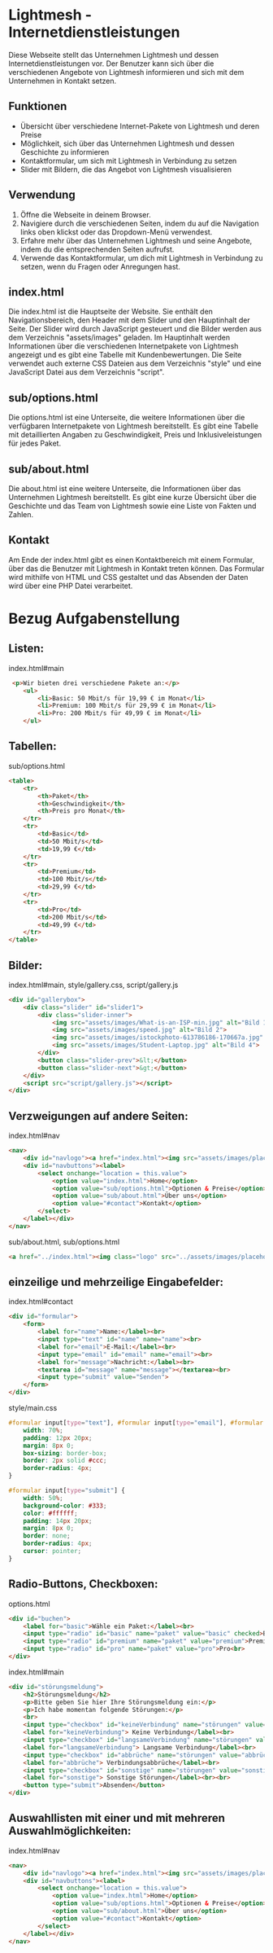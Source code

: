 # Lightmesh - Internetdienstleistungen
Diese Webseite stellt das Unternehmen Lightmesh und dessen Internetdienstleistungen vor. Der Benutzer kann sich über die verschiedenen Angebote von Lightmesh informieren und sich mit dem Unternehmen in Kontakt setzen.

## Funktionen
- Übersicht über verschiedene Internet-Pakete von Lightmesh und deren Preise
- Möglichkeit, sich über das Unternehmen Lightmesh und dessen Geschichte zu informieren
- Kontaktformular, um sich mit Lightmesh in Verbindung zu setzen
- Slider mit Bildern, die das Angebot von Lightmesh visualisieren

## Verwendung
1. Öffne die Webseite in deinem Browser.
2. Navigiere durch die verschiedenen Seiten, indem du auf die Navigation links oben klickst oder das Dropdown-Menü verwendest.
3. Erfahre mehr über das Unternehmen Lightmesh und seine Angebote, indem du die entsprechenden Seiten aufrufst.
4. Verwende das Kontaktformular, um dich mit Lightmesh in Verbindung zu setzen, wenn du Fragen oder Anregungen hast.

## index.html
Die index.html ist die Hauptseite der Website. Sie enthält den Navigationsbereich, den Header mit dem Slider und den Hauptinhalt der Seite. Der Slider wird durch JavaScript gesteuert und die Bilder werden aus dem Verzeichnis "assets/images" geladen. Im Hauptinhalt werden Informationen über die verschiedenen Internetpakete von Lightmesh angezeigt und es gibt eine Tabelle mit Kundenbewertungen. Die Seite verwendet auch externe CSS Dateien aus dem Verzeichnis "style" und eine JavaScript Datei aus dem Verzeichnis "script".

## sub/options.html
Die options.html ist eine Unterseite, die weitere Informationen über die verfügbaren Internetpakete von Lightmesh bereitstellt. Es gibt eine Tabelle mit detaillierten Angaben zu Geschwindigkeit, Preis und Inklusiveleistungen für jedes Paket.

## sub/about.html
Die about.html ist eine weitere Unterseite, die Informationen über das Unternehmen Lightmesh bereitstellt. Es gibt eine kurze Übersicht über die Geschichte und das Team von Lightmesh sowie eine Liste von Fakten und Zahlen.

## Kontakt
Am Ende der index.html gibt es einen Kontaktbereich mit einem Formular, über das die Benutzer mit Lightmesh in Kontakt treten können. Das Formular wird mithilfe von HTML und CSS gestaltet und das Absenden der Daten wird über eine PHP Datei verarbeitet.

# Bezug Aufgabenstellung
## Listen:
index.html#main
```HTML
 <p>Wir bieten drei verschiedene Pakete an:</p>
    <ul>
        <li>Basic: 50 Mbit/s für 19,99 € im Monat</li>
        <li>Premium: 100 Mbit/s für 29,99 € im Monat</li>
        <li>Pro: 200 Mbit/s für 49,99 € im Monat</li>
    </ul>
```

## Tabellen:
sub/options.html
```HTML
<table>
    <tr>
        <th>Paket</th>
        <th>Geschwindigkeit</th>
        <th>Preis pro Monat</th>
    </tr>
    <tr>
        <td>Basic</td>
        <td>50 Mbit/s</td>
        <td>19,99 €</td>
    </tr>
    <tr>
        <td>Premium</td>
        <td>100 Mbit/s</td>
        <td>29,99 €</td>
    </tr>
    <tr>
        <td>Pro</td>
        <td>200 Mbit/s</td>
        <td>49,99 €</td>
    </tr>
</table>
```

## Bilder:
index.html#main, style/gallery.css, script/gallery.js
```HTML
<div id="gallerybox">
    <div class="slider" id="slider1">
        <div class="slider-inner">
            <img src="assets/images/What-is-an-ISP-min.jpg" alt="Bild 1">
            <img src="assets/images/speed.jpg" alt="Bild 2">
            <img src="assets/images/istockphoto-613786186-170667a.jpg" alt="Bild 3">
            <img src="assets/images/Student-Laptop.jpg" alt="Bild 4">
        </div>
        <button class="slider-prev">&lt;</button>
        <button class="slider-next">&gt;</button>
    </div>
    <script src="script/gallery.js"></script>
</div>
```

## Verzweigungen auf andere Seiten:
index.html#nav
```HTML
<nav>
    <div id="navlogo"><a href="index.html"><img src="assets/images/placeholder.com-logo3.png" alt="Lightmesh Logo"></a></div>
    <div id="navbuttons"><label>
        <select onchange="location = this.value">
            <option value="index.html">Home</option>
            <option value="sub/options.html">Optionen & Preise</option>
            <option value="sub/about.html">Über uns</option>
            <option value="#contact">Kontakt</option>
        </select>
    </label></div>
</nav>
```

sub/about.html, sub/options.html
```HTML
<a href="../index.html"><img class="logo" src="../assets/images/placeholder.com-logo3.png" alt="Lightmesh Logo"></a>
```

## einzeilige und mehrzeilige Eingabefelder:
index.html#contact
```HTML
<div id="formular">
    <form>
        <label for="name">Name:</label><br>
        <input type="text" id="name" name="name"><br>
        <label for="email">E-Mail:</label><br>
        <input type="email" id="email" name="email"><br>
        <label for="message">Nachricht:</label><br>
        <textarea id="message" name="message"></textarea><br>
        <input type="submit" value="Senden">
    </form>
</div>
```

style/main.css
```CSS
#formular input[type="text"], #formular input[type="email"], #formular input[type="tel"], #formular textarea {
    width: 70%;
    padding: 12px 20px;
    margin: 8px 0;
    box-sizing: border-box;
    border: 2px solid #ccc;
    border-radius: 4px;
}

#formular input[type="submit"] {
    width: 50%;
    background-color: #333;
    color: #ffffff;
    padding: 14px 20px;
    margin: 8px 0;
    border: none;
    border-radius: 4px;
    cursor: pointer;
}
```

## Radio-Buttons, Checkboxen:
options.html
```HTML
<div id="buchen">
    <label for="basic">Wähle ein Paket:</label><br>
    <input type="radio" id="basic" name="paket" value="basic" checked>Basic<br>
    <input type="radio" id="premium" name="paket" value="premium">Premium<br>
    <input type="radio" id="pro" name="paket" value="pro">Pro<br>
</div>
```

index.html#main
```HTML
<div id="störungsmeldung">
    <h2>Störungsmeldung</h2>
    <p>Bitte geben Sie hier Ihre Störungsmeldung ein:</p>
    <p>Ich habe momentan folgende Störungen:</p>
    <br>
    <input type="checkbox" id="keineVerbindung" name="störungen" value="keineVerbindung">
    <label for="keineVerbindung"> Keine Verbindung</label><br>
    <input type="checkbox" id="langsameVerbindung" name="störungen" value="langsameVerbindung">
    <label for="langsameVerbindung"> Langsame Verbindung</label><br>
    <input type="checkbox" id="abbrüche" name="störungen" value="abbrüche">
    <label for="abbrüche"> Verbindungsabbrüche</label><br>
    <input type="checkbox" id="sonstige" name="störungen" value="sonstige">
    <label for="sonstige"> Sonstige Störungen</label><br><br>
    <button type="submit">Absenden</button>
</div>
```

## Auswahllisten mit einer und mit mehreren Auswahlmöglichkeiten:
index.html#nav
```HTML
<nav>
    <div id="navlogo"><a href="index.html"><img src="assets/images/placeholder.com-logo3.png" alt="Lightmesh Logo"></a></div>
    <div id="navbuttons"><label>
        <select onchange="location = this.value">
            <option value="index.html">Home</option>
            <option value="sub/options.html">Optionen & Preise</option>
            <option value="sub/about.html">Über uns</option>
            <option value="#contact">Kontakt</option>
        </select>
    </label></div>
</nav>
```